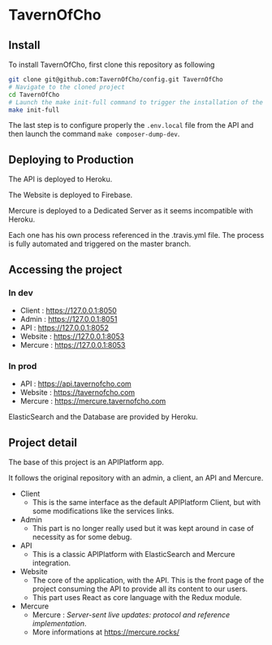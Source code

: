 TavernOfCho
=============

Install
---------

To install TavernOfCho, first clone this repository as following
```bash
git clone git@github.com:TavernOfCho/config.git TavernOfCho
# Navigate to the cloned project
cd TavernOfCho
# Launch the make init-full command to trigger the installation of the components.
make init-full
```

The last step is to configure properly the ``.env.local`` file from the API and then launch the command ``make composer-dump-dev``.

Deploying to Production 
-----------------------

The API is deployed to Heroku.

The Website is deployed to Firebase.

Mercure is deployed to a Dedicated Server as it seems incompatible with Heroku.

Each one has his own process referenced in the .travis.yml file. 
The process is fully automated and triggered on the master branch.


Accessing the project
---------------------

### In dev
* Client  : https://127.0.0.1:8050
* Admin   : https://127.0.0.1:8051
* API     : https://127.0.0.1:8052
* Website : https://127.0.0.1:8053
* Mercure : https://127.0.0.1:8053

### In prod
* API     : https://api.tavernofcho.com
* Website : https://tavernofcho.com
* Mercure : https://mercure.tavernofcho.com

ElasticSearch and the Database are provided by Heroku.

Project detail
------------------

The base of this project is an APIPlatform app.

It follows the original repository with an admin, a client, an API and Mercure.

* Client
    * This is the same interface as the default APIPlatform Client, but with some modifications like the services links.
* Admin 
    * This part is no longer really used but it was kept around in case of necessity as for some debug.
* API
    * This is a classic APIPlatform with ElasticSearch and Mercure integration.
* Website
    * The core of the application, with the API. This is the front page of the project consuming the API to provide all its content to our users.
    * This part uses React as core language with the Redux module.  
* Mercure
    * Mercure : _Server-sent live updates: protocol and reference implementation_.
    * More informations at https://mercure.rocks/
